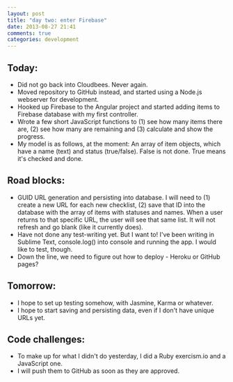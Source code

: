 ```yaml
---
layout: post
title: "day two: enter Firebase"
date: 2013-08-27 21:41
comments: true
categories: development
---
```


## Today:
- Did not go back into Cloudbees. Never again.
- Moved repository to GitHub instead, and started using a Node.js webserver for development.
- Hooked up Firebase to the Angular project and started adding items to Firebase database with my first controller.
- Wrote a few short JavaScript functions to (1) see how many items there are, (2) see how many are remaining and (3) calculate and show the progress.
- My model is as follows, at the moment: An array of item objects, which have a name (text) and status (true/false). False is not done. True means it's checked and done.

## Road blocks:
- GUID URL generation and persisting into database. I will need to (1) create a new URL for each new checklist, (2) save that ID into the database with the array of items with statuses and names. When a user returns to that specific URL, the user will see that same list. It will not refresh and go blank (like it currently does).
- Have not done any test-writing yet. But I want to! I've been writing in Sublime Text, console.log() into console and running the app. I would like to test, though.
- Down the line, we need to figure out how to deploy - Heroku or GitHub pages?

## Tomorrow:
- I hope to set up testing somehow, with Jasmine, Karma or whatever.
- I hope to start saving and persisting data, even if I don't have unique URLs yet.

## Code challenges:
- To make up for what I didn't do yesterday, I did a Ruby exercism.io and a JavaScript one.
- I will push them to GitHub as soon as they are approved.
